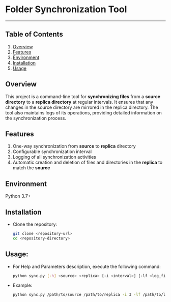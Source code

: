 # Folder Synchronization Tool
___

## Table of Contents

1. [Overview](#overview)
1. [Features](#features)
1. [Environment](#environment)
1. [Installation](#installation)
1. [Usage](#usage)

## Overview

This project is a command-line tool for __synchronizing files__ from a __source directory__ to a __replica directory__ at regular intervals. 
It ensures that any changes in the source directory are mirrored in the replica directory. The tool also maintains logs of its 
operations, providing detailed information on the synchronization process.

## Features

1. One-way synchronization from __source__ to __replica__ directory 
1. Configurable synchronization interval
1. Logging of all synchronization activities
1. Automatic creation and deletion of files and directories in the __replica__ to match the __source__

## Environment

Python 3.7+

## Installation

- Clone the repository:
    
    ```sh
    git clone <repository-url>
    cd <repository-directory>
    ```


## Usage:

- For Help and Parameters description, execute the following command:

    ```sh
    python sync.py [-h] <source> <replica> [-i <interval>] [-lf <log_file>]
    ```

- Example:

    ```sh
    python sync.py /path/to/source /path/to/replica -i 3 -lf /path/to/logs/sync.log
    ```
